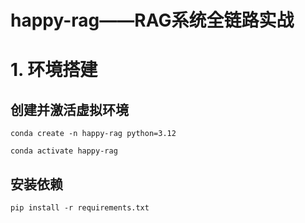# happy-rag——RAG系统全链路实战
# 1. 环境搭建

## 创建并激活虚拟环境

```shell
conda create -n happy-rag python=3.12

conda activate happy-rag
```

## 安装依赖

```shell
pip install -r requirements.txt
```

